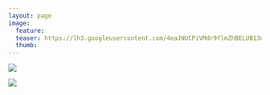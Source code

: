```yaml
---
layout: page
image:
  feature:
  teaser: https://lh3.googleusercontent.com/4eaJNUCPiVMdr9flmZhBELUB13uO0XRANvPHVg88q5Y=w245-h163-no
  thumb:
---
```


![](https://lh3.googleusercontent.com/WZ6cxxQSIhH00YDz-v6YYm4YD5zT-XzL6gfomxwcJ7I=w800)

![](https://lh3.googleusercontent.com/8DiGWfLhJQjhxyA5xL17sLHsT1Xr-BVAaDscMSMqWoc=w800)
